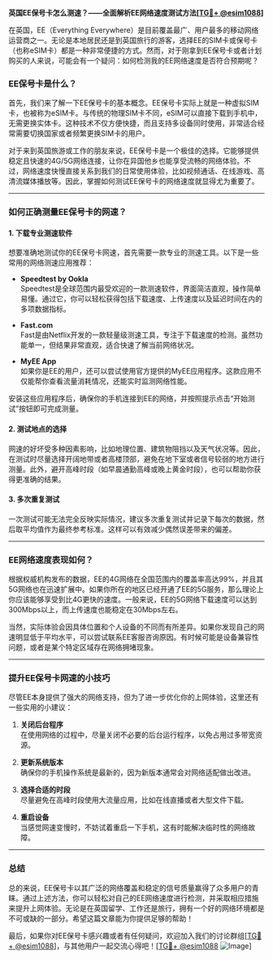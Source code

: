 **英国EE保号卡怎么测速？——全面解析EE网络速度测试方法[[TG💪+ @esim1088](https://t.me/s/esim1088)]**

在英国，EE（Everything Everywhere）是目前覆盖最广、用户最多的移动网络运营商之一。无论是本地居民还是到英国旅行的游客，选择EE的SIM卡或保号卡（也称eSIM卡）都是一种非常便捷的方式。然而，对于刚拿到EE保号卡或者计划购买的人来说，可能会有一个疑问：如何检测我的EE网络速度是否符合预期呢？

### EE保号卡是什么？

首先，我们来了解一下EE保号卡的基本概念。EE保号卡实际上就是一种虚拟SIM卡，也被称为eSIM卡。与传统的物理SIM卡不同，eSIM可以直接下载到手机中，无需更换实体卡。这种技术不仅方便快捷，而且支持多设备同时使用，非常适合经常需要切换国家或者频繁更换SIM卡的用户。

对于来到英国旅游或工作的朋友来说，EE保号卡是一个极佳的选择。它能够提供稳定且快速的4G/5G网络连接，让你在异国他乡也能享受流畅的网络体验。不过，网络速度快慢直接关系到我们的日常使用体验，比如视频通话、在线游戏、高清流媒体播放等。因此，掌握如何测试EE保号卡的网络速度就显得尤为重要了。

---

### 如何正确测量EE保号卡的网速？

#### 1. 下载专业测速软件

想要准确地测试你的EE保号卡网速，首先需要一款专业的测速工具。以下是一些常用的网络测速应用推荐：

- **Speedtest by Ookla**  
  Speedtest是全球范围内最受欢迎的一款测速软件，界面简洁直观，操作简单易懂。通过它，你可以轻松获得包括下载速度、上传速度以及延迟时间在内的多项数据指标。

- **Fast.com**  
  Fast是由Netflix开发的一款轻量级测速工具，专注于下载速度的检测。虽然功能单一，但结果非常直观，适合快速了解当前网络状况。

- **MyEE App**  
  如果你是EE的用户，还可以尝试使用官方提供的MyEE应用程序。这款应用不仅能帮你查看流量消耗情况，还能实时监测网络性能。

安装这些应用程序后，确保你的手机连接到EE的网络，并按照提示点击“开始测试”按钮即可完成测量。

#### 2. 测试地点的选择

网速的好坏受多种因素影响，比如地理位置、建筑物阻挡以及天气状况等。因此，在测试时尽量选择开阔地带或者高楼顶部，避免在地下室或者信号较弱的地方进行测量。此外，避开高峰时段（如早晨通勤高峰或晚上黄金时段），也可以帮助你获得更准确的结果。

#### 3. 多次重复测试

一次测试可能无法完全反映实际情况，建议多次重复测试并记录下每次的数据，然后取平均值作为最终参考标准。这样可以有效减少偶然误差带来的偏差。

---

### EE网络速度表现如何？

根据权威机构发布的数据，EE的4G网络在全国范围内的覆盖率高达99%，并且其5G网络也在迅速扩展中。如果你所在的地区已经开通了EE的5G服务，那么理论上你应该能够享受到比4G更快的速度。一般来说，EE的5G网络下载速度可以达到300Mbps以上，而上传速度也能稳定在30Mbps左右。

当然，实际体验会因具体位置和个人设备的不同而有所差异。如果你发现自己的网速明显低于平均水平，可以尝试联系EE客服咨询原因。有时候可能是设备兼容性问题，或者是某个特定区域存在网络拥堵现象。

---

### 提升EE保号卡网速的小技巧

尽管EE本身提供了强大的网络支持，但为了进一步优化你的上网体验，这里还有一些实用的小建议：

1. **关闭后台程序**  
   在使用网络的过程中，尽量关闭不必要的后台运行程序，以免占用过多带宽资源。

2. **更新系统版本**  
   确保你的手机操作系统是最新的，因为新版本通常会对网络适配做出改进。

3. **选择合适的时段**  
   尽量避免在高峰时段使用大流量应用，比如在线直播或者大型文件下载。

4. **重启设备**  
   当感觉网速变慢时，不妨试着重启一下手机，这有时能解决临时性的网络故障。

---

### 总结

总的来说，EE保号卡以其广泛的网络覆盖和稳定的信号质量赢得了众多用户的青睐。通过上述方法，你可以轻松对自己的EE网络速度进行检测，并采取相应措施来提升上网体验。无论是在英国留学、工作还是旅行，拥有一个好的网络环境都是不可或缺的一部分。希望这篇文章能为你提供足够的帮助！

最后，如果你对EE保号卡感兴趣或者有任何疑问，欢迎加入我们的讨论群组[[TG💪+ @esim1088](https://t.me/s/esim1088)]，与其他用户一起交流心得吧！[[TG💪+ @esim1088](https://t.me/s/esim1088) ![Image](https://i.postimg.cc/4NQfJmqS/Snipaste-2025-05-13-00-14-12.png)]